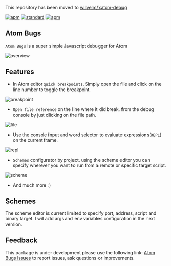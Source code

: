 This repository has been moved to [willyelm/xatom-debug](https://github.com/willyelm/xatom-debug)

[![apm](https://img.shields.io/apm/v/atom-bugs.svg?style=flat-square)](https://atom.io/packages/atom-bugs)
[![standard](https://img.shields.io/badge/code%20style-standard-yellow.svg?style=flat-square)](http://standardjs.com/)
[![apm](https://img.shields.io/apm/l/atom-bugs.svg?style=flat-square)](https://github.com/willyelm/atom-bug/blob/master/LICENSE.md)

Atom Bugs
---
`Atom Bugs` is a super simple Javascript debugger for Atom

![overview](https://raw.githubusercontent.com/willyelm/atom-bugs/master/resources/images/overview.png)

## Features

- In Atom editor `quick breakpoints`. Simply open the file and click on the line number to toggle the breakpoint.

![breakpoint](https://raw.githubusercontent.com/willyelm/atom-bugs/master/resources/images/breakpoint.png)

- `Open file reference` on the line where it did break. from the debug console by just clicking on the file path.

![file](https://raw.githubusercontent.com/willyelm/atom-bugs/master/resources/images/file.png)

- Use the console input and word selector to evaluate expressions(`REPL`) on the current frame.

![repl](https://raw.githubusercontent.com/willyelm/atom-bugs/master/resources/images/repl.png)

- `Schemes` configurator by project. using the scheme editor you can specify wherever you want to run from a remote or specific target script.

![scheme](https://raw.githubusercontent.com/willyelm/atom-bugs/master/resources/images/scheme.png)

- And much more :)

## Schemes

The scheme editor is current limited to specify port, address, script and binary target. I will add args and env variables configuration in the next version.

## Feedback

This package is under development please use the following link: [Atom Bugs Issues](https://github.com/willyelm/atom-bugs/issues/new)
to report issues, ask questions or improvements.
